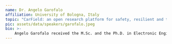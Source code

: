 ```yaml
---
name: Dr. Angelo Garofalo
affiliation: University of Bologna, Italy
topic: "CarField: an open research platform for safety, resilient and time-predictable systems"
pic: assets/data/speakers/garofalo.jpeg
bio: >-
    Angelo Garofalo received the M.Sc. and the Ph.D. in Electronic Engineering from the University of Bologna, Italy, in 2018 and 2022, respectively. He has been post-doctoral researched with  He currently holds a position as assistant professor at the University of Bologna. His main research interests focus on energy-efficient programmable System-on-Chip design, parallel heterogeneous architectures, hardware-efficient machine learning and real-time mixed-criticality systems.
---
```


